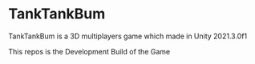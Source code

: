 # TankTankBum

TankTankBum is a 3D multiplayers game which made in Unity 2021.3.0f1

This repos is the Development Build of the Game